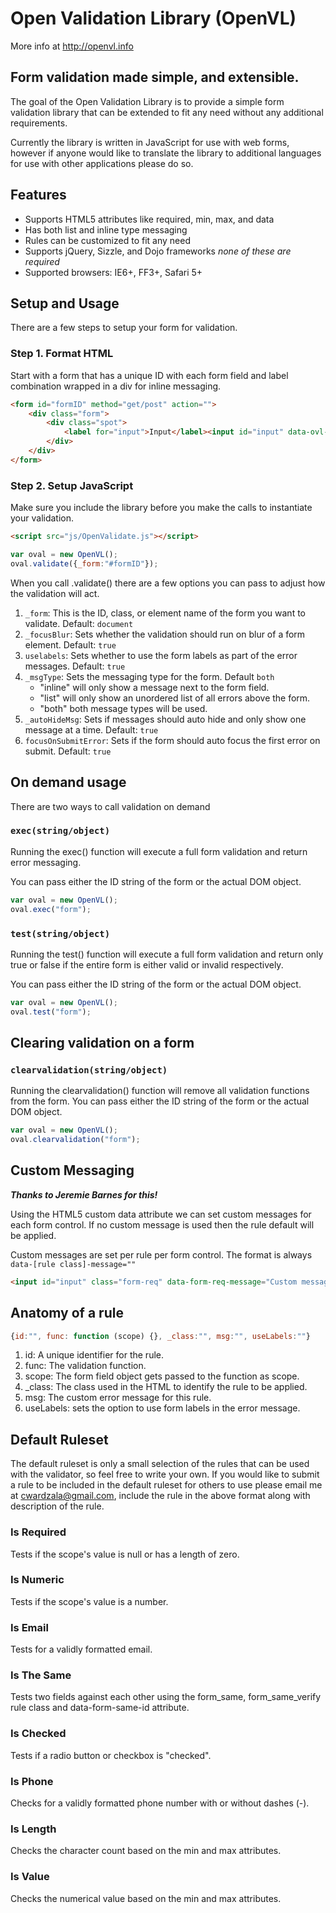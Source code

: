 Open Validation Library (OpenVL)
================================
More info at http://openvl.info

Form validation made simple, and extensible.
-------------------------------------------
The goal of the Open Validation Library is to provide a simple form validation library that can be extended to fit any need without any additional requirements.

Currently the library is written in JavaScript for use with web forms, however if anyone would like to translate the library to additional languages for use with other applications please do so.

Features
--------
* Supports HTML5 attributes like required, min, max, and data
* Has both list and inline type messaging
* Rules can be customized to fit any need
* Supports jQuery, Sizzle, and Dojo frameworks *none of these are required*
* Supported browsers: IE6+, FF3+, Safari 5+

Setup and Usage
---------------
There are a few steps to setup your form for validation.

### Step 1. Format HTML
Start with a form that has a unique ID with each form field and label combination wrapped in a div for inline messaging.

```html
<form id="formID" method="get/post" action="">
	<div class="form">
		<div class="spot">
			<label for="input">Input</label><input id="input" data-ovl-rules="form_req" required="required">
		</div>
	</div>
</form>
```

### Step 2. Setup JavaScript
Make sure you include the library before you make the calls to instantiate your validation.

```html
<script src="js/OpenValidate.js"></script>
```
```javascript
var oval = new OpenVL();
oval.validate({_form:"#formID"});
```
When you call .validate() there are a few options you can pass to adjust how the validation will act.

1. `_form`: This is the ID, class, or element name of the form you want to validate. Default: `document`
2. `_focusBlur`: Sets whether the validation should run on blur of a form element. Default: `true`
3. `uselabels`: Sets whether to use the form labels as part of the error messages. Default: `true`
4. `_msgType`: Sets the messaging type for the form. Default `both`
	* "inline" will only show a message next to the form field.
	* "list" will only show an unordered list of all errors above the form.
	* "both" both message types will be used.
5. `_autoHideMsg`: Sets if messages should auto hide and only show one message at a time. Default: `true`
6. `focusOnSubmitError`: Sets if the form should auto focus the first error on submit. Default: `true`
	
On demand usage
---------------
There are two ways to call validation on demand

### `exec(string/object)`
Running the exec() function will execute a full form validation and return error messaging.

You can pass either the ID string of the form or the actual DOM object.

```javascript
var oval = new OpenVL();
oval.exec("form");
```

### `test(string/object)`
Running the test() function will execute a full form validation and return only true or false if the entire form is either valid or invalid respectively.

You can pass either the ID string of the form or the actual DOM object.

```javascript
var oval = new OpenVL();
oval.test("form");
```

Clearing validation on a form
-----------------------------

### `clearvalidation(string/object)`
Running the clearvalidation() function will remove all validation functions from the form.
You can pass either the ID string of the form or the actual DOM object.

```javascript
var oval = new OpenVL();
oval.clearvalidation("form");
```

Custom Messaging
----------------
___Thanks to Jeremie Barnes for this!___

Using the HTML5 custom data attribute we can set custom messages for each form control. If no custom message is used then the rule default will be applied.

Custom messages are set per rule per form control. The format is always `data-[rule class]-message=""`

```html
<input id="input" class="form-req" data-form-req-message="Custom message" />
```

Anatomy of a rule
-----------------

```javascript
{id:"", func: function (scope) {}, _class:"", msg:"", useLabels:""}
```

1. id: A unique identifier for the rule.
2. func: The validation function.
3. scope: The form field object gets passed to the function as scope.
4. _class: The class used in the HTML to identify the rule to be applied.
5. msg: The custom error message for this rule.
6. useLabels: sets the option to use form labels in the error message.

Default Ruleset
---------------
The default ruleset is only a small selection of the rules that can be used with the validator, so feel free to write your own. 
If you would like to submit a rule to be included in the default ruleset for others to use please email me at cwardzala@gmail.com, include the rule in the above format along with description of the rule.

### Is Required
Tests if the scope's value is null or has a length of zero.

### Is Numeric
Tests if the scope's value is a number.

### Is Email
Tests for a validly formatted email.

### Is The Same
Tests two fields against each other using the form\_same, form\_same\_verify rule class and data-form-same-id attribute.

### Is Checked
Tests if a radio button or checkbox is "checked".

### Is Phone
Checks for a validly formatted phone number with or without dashes (-).

### Is Length
Checks the character count based on the min and max attributes.

### Is Value
Checks the numerical value based on the min and max attributes.